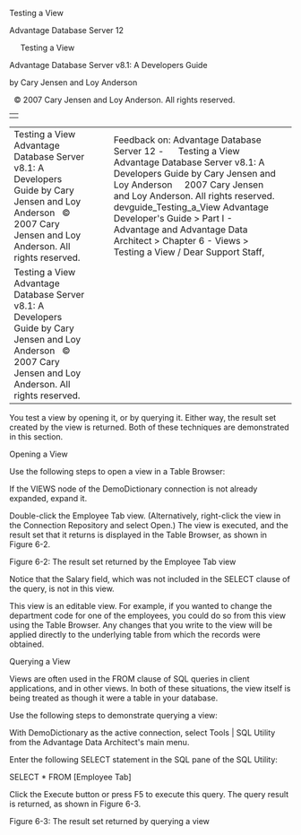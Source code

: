 Testing a View




Advantage Database Server 12  

     Testing a View

Advantage Database Server v8.1: A Developers Guide

by Cary Jensen and Loy Anderson

  © 2007 Cary Jensen and Loy Anderson. All rights reserved.

|  |
| --- |
|  |

|  |  |  |  |  |
| --- | --- | --- | --- | --- |
| Testing a View  Advantage Database Server v8.1: A Developers Guide  by Cary Jensen and Loy Anderson    © 2007 Cary Jensen and Loy Anderson. All rights reserved. |  |  | Feedback on: Advantage Database Server 12 -      Testing a View Advantage Database Server v8.1: A Developers Guide by Cary Jensen and Loy Anderson     2007 Cary Jensen and Loy Anderson. All rights reserved. devguide\_Testing\_a\_View Advantage Developer's Guide > Part I - Advantage and Advantage Data Architect > Chapter 6 - Views > Testing a View / Dear Support Staff, |  |
| Testing a View  Advantage Database Server v8.1: A Developers Guide  by Cary Jensen and Loy Anderson    © 2007 Cary Jensen and Loy Anderson. All rights reserved. |  |  |  |  |

You test a view by opening it, or by querying it. Either way, the result set created by the view is returned. Both of these techniques are demonstrated in this section.

Opening a View

Use the following steps to open a view in a Table Browser:

If the VIEWS node of the DemoDictionary connection is not already expanded, expand it.

Double-click the Employee Tab view. (Alternatively, right-click the view in the Connection Repository and select Open.) The view is executed, and the result set that it returns is displayed in the Table Browser, as shown in Figure 6-2.

Figure 6-2: The result set returned by the Employee Tab view

Notice that the Salary field, which was not included in the SELECT clause of the query, is not in this view.

This view is an editable view. For example, if you wanted to change the department code for one of the employees, you could do so from this view using the Table Browser. Any changes that you write to the view will be applied directly to the underlying table from which the records were obtained.

Querying a View

Views are often used in the FROM clause of SQL queries in client applications, and in other views. In both of these situations, the view itself is being treated as though it were a table in your database.

Use the following steps to demonstrate querying a view:

With DemoDictionary as the active connection, select Tools | SQL Utility from the Advantage Data Architect's main menu.

Enter the following SELECT statement in the SQL pane of the SQL Utility:

SELECT \* FROM [Employee Tab]

Click the Execute button or press F5 to execute this query. The query result is returned, as shown in Figure 6-3.

Figure 6-3: The result set returned by querying a view